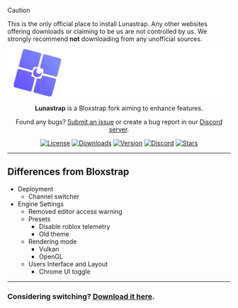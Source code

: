 > [!CAUTION]
> This is the only official place to install Lunastrap. Any other websites offering downloads or claiming to be us are not controlled by us. We strongly recommend **not** downloading from any unofficial sources.

<p align="center">
    <img src="https://github.com/lunastraplabs/lunastrap/raw/main/Images/Bloxstrap-full-dark.png" width="700">
</p>

<div align="center">

**Lunastrap** is a Bloxstrap fork aiming to enhance features.

Found any bugs? [Submit an issue](https://github.com/lunastraplabs/lunastrap/issues/new/choose) or create a bug report in our [Discord server](https://discord.gg/xDUgQ9aBEt).

[![License][badge-repo-license]][repo-license]
[![Downloads][badge-repo-downloads]][repo-releases]
[![Version][badge-repo-latest]][repo-latest]
[![Discord][badge-discord]][discord-invite]
[![Stars][badge-repo-stars]][repo-stars]

</div>

---

## Differences from Bloxstrap

- Deployment
  - Channel switcher
- Engine Settings
  - Removed editor access warning
  - Presets
    - Disable roblox telemetry
    - Old theme
  - Rendering mode
    - Vulkan
    - OpenGL
  - Users Interface and Layout
    - Chrome UI toggle

---

### Considering switching? [Download it here](https://github.com/lunastraplabs/lunastrap/releases).

[badge-repo-license]:    https://img.shields.io/github/license/lunastraplabs/lunastrap?style=flat-square
[badge-repo-workflow]:   https://img.shields.io/github/actions/workflow/status/lunastraplabs/lunastrap/ci-release.yml?branch=main&style=flat-square&label=builds
[badge-repo-downloads]:  https://img.shields.io/github/downloads/lunastraplabs/lunastrap/latest/total?style=flat-square&color=981bfe
[badge-repo-latest]:     https://img.shields.io/github/v/release/lunastraplabs/lunastrap?style=flat-square&color=7a39fb
[badge-repo-stars]:      https://img.shields.io/github/stars/lunastraplabs/lunastrap?style=flat-square&color=dd9900

[badge-discord]:  https://img.shields.io/discord/1346760094578249728?logo=discord&style=flat-square&logoColor=white&label=discord&color=4d3dff

[repo-license]:   https://github.com/lunastraplabs/lunastrap/blob/main/LICENSE
[repo-actions]:   https://github.com/lunastraplabs/lunastrap/actions
[repo-releases]:  https://github.com/lunastraplabs/lunastrap/releases
[repo-latest]:    https://github.com/lunastraplabs/lunastrap/releases/latest
[repo-stars]:     https://github.com/lunastraplabs/lunastrap/stargazers
[discord-invite]: https://discord.gg/xDUgQ9aBEt
